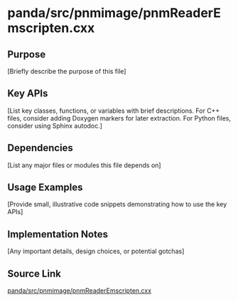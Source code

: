 # panda/src/pnmimage/pnmReaderEmscripten.cxx

## Purpose
[Briefly describe the purpose of this file]

## Key APIs
[List key classes, functions, or variables with brief descriptions.
For C++ files, consider adding Doxygen markers for later extraction.
For Python files, consider using Sphinx autodoc.]

## Dependencies
[List any major files or modules this file depends on]

## Usage Examples
[Provide small, illustrative code snippets demonstrating how to use the key APIs]

## Implementation Notes
[Any important details, design choices, or potential gotchas]

## Source Link
[panda/src/pnmimage/pnmReaderEmscripten.cxx](link_to_source_repository/panda/src/pnmimage/pnmReaderEmscripten.cxx)
